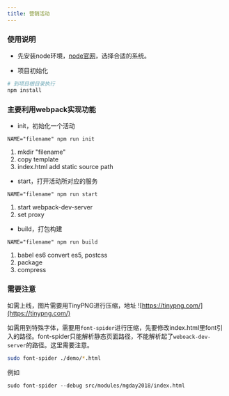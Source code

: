 ```yaml
--- 
title: 营销活动
---
```


### 使用说明

- 先安装node环境，[node官网](https://nodejs.org/en/download/)，选择合适的系统。

- 项目初始化
```bash
# 到项目根目录执行
npm install
```

### 主要利用webpack实现功能

- init，初始化一个活动
```
NAME="filename" npm run init
```
1. mkdir "filename"
2. copy template
3. index.html add static source path

- start，打开活动所对应的服务
```
NAME="filename" npm run start
```
1. start webpack-dev-server
2. set proxy

- build，打包构建
```
NAME="filename" npm run build
```
1. babel es6 convert es5, postcss
2. package
3. compress

### 需要注意

如需上线，图片需要用TinyPNG进行压缩，地址 ![https://tinypng.com/](https://tinypng.com/)


如需用到特殊字体，需要用`font-spider`进行压缩，先要修改index.html里font引入的路径。font-spider只能解析静态页面路径，不能解析起了`weboack-dev-server`的路径。这里需要注意。

```bash
sudo font-spider ./demo/*.html
```

例如
```
sudo font-spider --debug src/modules/mgday2018/index.html
```
